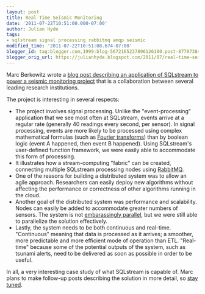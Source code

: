 ```yaml
---
layout: post
title: Real-Time Seismic Monitoring
date: '2011-07-22T10:51:00.000-07:00'
author: Julian Hyde
tags:
- sqlstream signal processing rabbitmq amqp seismic
modified_time: '2011-07-22T10:51:08.674-07:00'
blogger_id: tag:blogger.com,1999:blog-5672165237896126100.post-8770738448624096027
blogger_orig_url: https://julianhyde.blogspot.com/2011/07/real-time-seismic-monitoring.html
---
```


Marc Berkowitz wrote a
[blog post describing an application of SQLstream to power a seismic
monitoring project](https://www.sqlstream.com/blog/2011/07/real-time-seismic-monitoring-in-the-cloud-with-sqlstream/)
that is a collaboration between several leading research institutions.

The project is interesting in several respects:

* The project involves signal processing. Unlike the
  "event-processing" application that we see most often at SQLstream,
  events arrive at a regular rate (generally 40 readings every second,
  per sensor). In signal processing, events are more likely to be
  processed using complex mathematical formulas (such as
  [Fourier transforms](https://en.wikipedia.org/wiki/Fourier_transform))
  than by boolean logic (event A happened, then event
  B happened). Using SQLstream's user-defined function framework, we
  were easily able to accommodate this form of processing.
* It illustrates how a stream-computing "fabric" can be created,
  connecting multiple SQLstream processing nodes using
  [RabbitMQ](https://www.rabbitmq.com/).
* One of the reasons for building a distributed system was to allow an
  agile approach. Researchers can easily deploy new algorithms without
  affecting the performance or correctness of other algorithms running
  in the cloud.
* Another goal of the distributed system was performance and
  scalability. Nodes can easily be added to accommodate greater
  numbers of sensors. The system is not
  [embarassingly parallel](https://en.wikipedia.org/wiki/Embarrassingly_parallel),
  but we were still able to parallelize the solution effectively.
* Lastly, the system needs to be both continuous
  and real-time. "Continuous" meaning that data is processed as it
  arrives; a smoother, more predictable and more efficient mode of
  operation than ETL. "Real-time" because some of the potential
  outputs of the system, such as tsunami alerts, need to be delivered
  as soon as possible in order to be useful.

In all, a very interesting case study of what SQLstream is capable
of. Marc plans to make follow-up posts describing the solution in more
detail, so [stay tuned](https://www.sqlstream.com/blog/).
